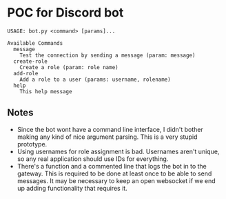 # POC for Discord bot

```
USAGE: bot.py <command> [params]...

Available Commands
  message
	Test the connection by sending a message (param: message)
  create-role
	Create a role (param: role name)
  add-role
	Add a role to a user (params: username, rolename)
  help
	This help message
```

## Notes

- Since the bot wont have a command line interface, I didn't bother making any kind of nice argument parsing.  This is a very stupid prototype.
- Using usernames for role assignment is bad.  Usernames aren't unique, so any real application should use IDs for everything.
- There's a function and a commented line that logs the bot in to the gateway.  This is required to be done at least once to be able to send messages.  It may be necessary to keep an open websocket if we end up adding functionality that requires it.
